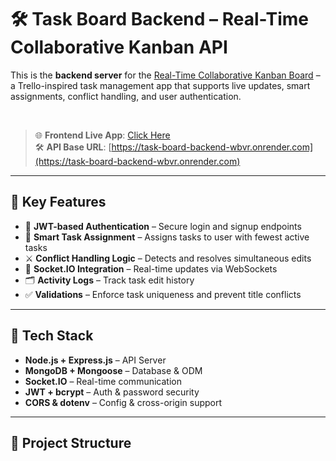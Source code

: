 # 🛠️ Task Board Backend – Real-Time Collaborative Kanban API

This is the **backend server** for the [Real-Time Collaborative Kanban Board](https://task-board-git-main-raoaviralyadavs-projects.vercel.app) – a Trello-inspired task management app that supports live updates, smart assignments, conflict handling, and user authentication.

<br/>

> 🌐 **Frontend Live App**: [Click Here](https://task-board-git-main-raoaviralyadavs-projects.vercel.app)  
> 🛠️ **API Base URL**: [https://task-board-backend-wbvr.onrender.com](https://task-board-backend-wbvr.onrender.com) 

---

## 📌 Key Features

- 🔐 **JWT-based Authentication** – Secure login and signup endpoints  
- 🧠 **Smart Task Assignment** – Assigns tasks to user with fewest active tasks  
- ⚔️ **Conflict Handling Logic** – Detects and resolves simultaneous edits  
- 💬 **Socket.IO Integration** – Real-time updates via WebSockets  
- 🗂️ **Activity Logs** – Track task edit history  
- ✅ **Validations** – Enforce task uniqueness and prevent title conflicts  

---

## 🧰 Tech Stack

- **Node.js + Express.js** – API Server
- **MongoDB + Mongoose** – Database & ODM
- **Socket.IO** – Real-time communication
- **JWT + bcrypt** – Auth & password security
- **CORS & dotenv** – Config & cross-origin support

---

## 📂 Project Structure


